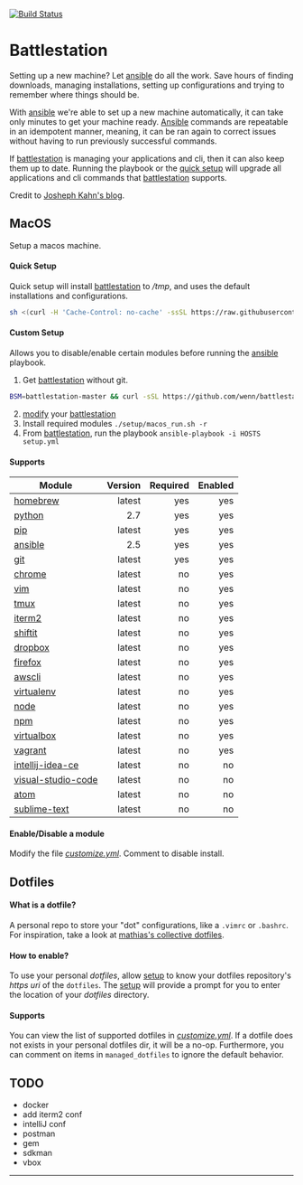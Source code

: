 [![Build Status](https://travis-ci.org/wenn/battlestation.svg?branch=master)](https://travis-ci.org/wenn/battlestation)

# Battlestation
Setting up a new machine? Let [ansible][ansible] do all the work.
Save hours of finding downloads, managing installations, setting up configurations and trying to remember where things should be.

With [ansible] we're able to set up a new machine automatically, it can take only minutes to get your machine ready. [Ansible][ansible] commands are repeatable in an idempotent manner, meaning, it can be ran again to correct issues without having to run previously successful commands.

If [battlestation] is managing your applications and cli, then it can also keep them up to date. Running the playbook or the [quick setup] will upgrade all applications and cli commands that [battlestation] supports.

Credit to [Josheph Kahn's blog][josephkahn].

## MacOS
Setup a macos machine.

#### Quick Setup
Quick setup will install [battlestation] to */tmp*,
and uses the default installations and configurations.

```sh
sh <(curl -H 'Cache-Control: no-cache' -ssSL https://raw.githubusercontent.com/wenn/battlestation/master/setup/macos_run.sh)
```

#### Custom Setup
Allows you to disable/enable certain modules before running the [ansible] playbook.

1. Get [battlestation] without git.
```sh
BSM=battlestation-master && curl -sSL https://github.com/wenn/battlestation/archive/master.zip -o ${BSM}.zip && unzip $BSM && cd $BSM
```
2. [modify] your [battlestation]
3. Install required modules `./setup/macos_run.sh -r`
4. From [battlestation], run the playbook `ansible-playbook -i HOSTS setup.yml`


#### Supports
|  Module                               |                 Version          |  Required          |  Enabled          |
|  ---                                  |---:                              |---:                |---:               |
|  [homebrew]                           |                 latest           |  yes               |  yes              |
|  [python]                             |                 2.7              |  yes               |  yes              |
|  [pip]                                |                 latest           |  yes               |  yes              |
|  [ansible]                            |                 2.5              |  yes               |  yes              |
|  [git]                                |                 latest           |  yes               |  yes              |
|  [chrome]                             |                 latest           |  no                |  yes              |
|  [vim]                                |                 latest           |  no                |  yes              |
|  [tmux]                               |                 latest           |  no                |  yes              |
|  [iterm2]                             |                 latest           |  no                |  yes              |
|  [shiftit]                            |                 latest           |  no                |  yes              |
|  [dropbox]                            |                 latest           |  no                |  yes              |
|  [firefox]                            |                 latest           |  no                |  yes              |
|  [awscli]                             |                 latest           |  no                |  yes              |
|  [virtualenv]                         |                 latest           |  no                |  yes              |
|  [node]                               |                 latest           |  no                |  yes              |
|  [npm]                                |                 latest           |  no                |  yes              |
|  [virtualbox]                         |                 latest           |  no                |  yes              |
|  [vagrant]                            |                 latest           |  no                |  yes              |
|  [intellij-idea-ce]                   |                 latest           |  no                |  no               |
|  [visual-studio-code]                 |                 latest           |  no                |  no               |
|  [atom]                               |                 latest           |  no                |  no               |
|  [sublime-text]                       |                 latest           |  no                |  no               |

#### Enable/Disable a module
Modify the file [_customize.yml_]. Comment to disable install.

## Dotfiles
#### What is a dotfile?
A personal repo to store your "dot" configurations, like a `.vimrc` or `.bashrc`.
For inspiration, take a look at [mathias's collective dotfiles](https://github.com/mathiasbynens/dotfiles).

#### How to enable?
To use your personal _dotfiles_, allow [setup] to know your dotfiles repository's _https uri_ of the `dotfiles`. The [setup] will provide a prompt for you to enter the location of your _dotfiles_ directory.

#### Supports
You can view the list of supported dotfiles in [_customize.yml_].
If a dotfile does not exists in your personal dotfiles dir, it will be a no-op.
Furthermore, you can comment on items in `managed_dotfiles` to ignore
the default behavior.


## TODO

- docker
- add iterm2 conf
- intelliJ conf
- postman
- gem
- sdkman
- vbox

---

[modify]: #enabledisable-a-module
[dotfiles]: #what-is-a-dotfiles
[setup]: #setup

[battlestation]: https://github.com/wenn/battlestation
[josephkahn]: https://blog.josephkahn.io/articles/ansible/
[ansible]: https://www.ansible.com/
[vundle]: https://github.com/VundleVim/Vundle.vim
[tmux]: https://github.com/tmux/tmux/wiki
[homebrew]: https://brew.sh/
[git]: https://git-scm.com/
[chrome]: https://www.google.com/chrome/
[python]: https://www.python.org/
[pip]: https://pypi.org/project/pip/
[vim]: https://www.vim.org/
[iterm2]: https://www.iterm2.com/
[bash]: https://linux.die.net/man/1/bash
[screen]: https://www.gnu.org/software/screen/
[ideavim]: https://plugins.jetbrains.com/plugin/164-ideavim
[shiftit]: https://github.com/fikovnik/ShiftIt
[chef]: https://www.chef.io/
[puppet]: https://puppet.com/
[firefox]: https://www.mozilla.org/en-US/firefox/new/
[dropbox]: https://www.dropbox.com/
[awscli]: https://aws.amazon.com/cli/
[virtualenv]: https://virtualenv.pypa.io/en/stable/
[npm]: https://www.npmjs.com/
[node]: https://nodejs.org/en/
[_./roles/macos/tasks/main.yml_]: https://github.com/wenn/battlestation/tree/master/roles/macos/tasks/main.yml
[_customize.yml_]: https://github.com/wenn/battlestation/tree/master/customize.yml
[virtualbox]: https://www.virtualbox.org/
[vagrant]: https://www.vagrantup.com/
[intellij-idea-ce]: https://www.jetbrains.com/idea/
[visual-studio-code]: https://code.visualstudio.com/
[sublime-text]: https://www.sublimetext.com/
[atom]: https://atom.io/
[quick setup]: https://github.com/wenn/battlestation#quick-setup
